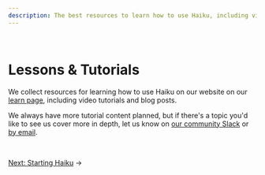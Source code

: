 ```yaml
---
description: The best resources to learn how to use Haiku, including video tutorials, blog posts and more.
---
```


<br>

# Lessons & Tutorials

We collect resources for learning how to use Haiku on our website on our [learn page](https://www.haiku.ai/learn/), including video tutorials and blog posts.

We always have more tutorial content planned, but if there's a topic you'd like to see us cover more in depth, let us know on [our community Slack](https://www.haiku.ai/slack-community) or [by email](mailto:contact@haiku.ai).

<br>


[Next: Starting Haiku](using-haiku/starting-haiku.md) &rarr;
